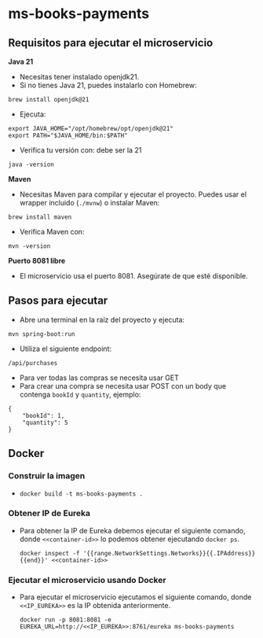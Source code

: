 # ms-books-payments

## Requisitos para ejecutar el microservicio
**Java 21**
- Necesitas tener instalado openjdk21.
- Si no tienes Java 21, puedes instalarlo con Homebrew:

```
brew install openjdk@21
```
- Ejecuta:
```
export JAVA_HOME="/opt/homebrew/opt/openjdk@21"
export PATH="$JAVA_HOME/bin:$PATH"
```
- Verifica tu versión con: debe ser la 21
 ```
 java -version
 ```

**Maven**
- Necesitas Maven para compilar y ejecutar el proyecto. Puedes usar el wrapper incluido (`./mvnw`) o instalar Maven:
```
brew install maven
```
- Verifica Maven con:
```
mvn -version
```

**Puerto 8081 libre**
- El microservicio usa el puerto 8081. Asegúrate de que esté disponible.

## Pasos para ejecutar

- Abre una terminal en la raíz del proyecto y ejecuta:
```
mvn spring-boot:run
```

- Utiliza el siguiente endpoint:
```
/api/purchases
```
- Para ver todas las compras se necesita usar GET
- Para crear una compra se necesita usar POST con un body que contenga `bookId` y `quantity`, ejemplo: 

```
{
    "bookId": 1,
    "quantity": 5
}
```

## Docker
### Construir la imagen
- `docker build -t ms-books-payments .`
### Obtener IP de Eureka
- Para obtener la IP de Eureka debemos ejecutar el siguiente comando, donde `<<container-id>>` lo podemos obtener ejecutando `docker ps`.
  ```
  docker inspect -f '{{range.NetworkSettings.Networks}}{{.IPAddress}}{{end}}' <<container-id>>
  ```
### Ejecutar el microservicio usando Docker
- Para ejecutar el microservicio ejecutamos el siguiente comando, donde `<<IP_EUREKA>>` es la IP obtenida anteriormente.
  ```
  docker run -p 8081:8081 -e EUREKA_URL=http://<<IP_EUREKA>>:8761/eureka ms-books-payments
  ```